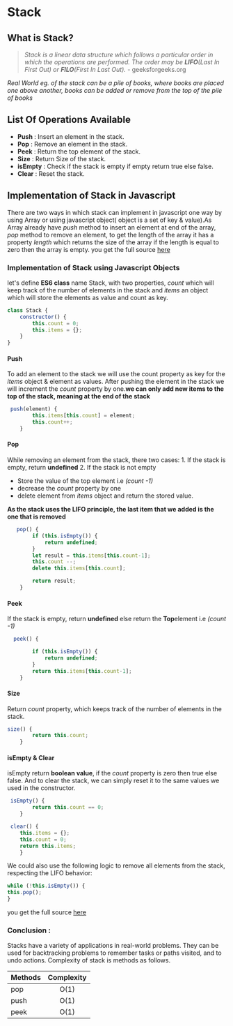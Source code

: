 # Stack

## What is Stack?

> _Stack is a linear data structure which follows a particular order in which the operations are performed. The order may be **LIFO**\(Last In First Out\) or **FILO**\(First In Last Out\)._ - geeksforgeeks.org

_Real World eg. of the stack can be a pile of books, where books are placed one above another, books can be added or remove from the top of the pile of books_

## List Of Operations Available

* **Push**    : Insert an element in the stack.
* **Pop**     : Remove an element in the stack.
* **Peek**    : Return the top element of the stack.
* **Size**    : Return Size of the stack.
* **isEmpty** : Check if the stack is empty if empty return true else false.
* **Clear**   : Reset the stack.

## Implementation of Stack in Javascript

There are two ways in which stack can implement in javascript one way by using Array or using javascript object\( object is a set of key & value\).As Array already have _push_ method to insert an element at end of the array, _pop_ method to remove an element, to get the length of the array it has a property _length_ which returns the size of the array if the length is equal to zero then the array is empty. you get the full source [here](https://github.com/swarup260/Learning_Algorithms/blob/master/data_structure/Stack.js)

### Implementation of Stack using Javascript Objects

let's define **ES6 class** name Stack, with two properties, _count_ which will keep track of the number of elements in the stack and _items_ an object which will store the elements as value and count as key.

```javascript
class Stack {
    constructor() {
        this.count = 0;
        this.items = {};
    }
}
```

#### **Push**

To add an element to the stack we will use the count property as key for the _items_ object & element as values. After pushing the element in the stack we will increment the _count_ property by one.**we can only add new items to the top of the stack, meaning at the end of the stack**

```javascript
 push(element) {
        this.items[this.count] = element;
        this.count++;
    }
```

#### **Pop**

While removing an element from the stack, there two cases: 1. If the stack is empty, return **undefined** 2. If the stack is not empty

* Store the value of the top element i.e _\(count -1\)_
* decrease the _count_ property by one
* delete element from _items_ object and return the stored value.

**As the stack uses the LIFO principle, the last item that we added is the one that is removed**

```javascript
   pop() {
        if (this.isEmpty()) {
            return undefined;
        }
        let result = this.items[this.count-1];
        this.count --;
        delete this.items[this.count];

        return result;
    }
```

#### **Peek**

If the stack is empty, return **undefined** else return the **Top**element i.e _\(count -1\)_

```javascript
  peek() {

        if (this.isEmpty()) {
            return undefined;
        }
        return this.items[this.count-1];
    }
```

#### **Size**

Return _count_ property, which keeps track of the number of elements in the stack.

```javascript
size() {
        return this.count;
    }
```

#### **isEmpty** & **Clear**

isEmpty return **boolean value**, if the _count_ property is zero then true else false. And to clear the stack, we can simply reset it to the same values we used in the constructor.

```javascript
 isEmpty() {
        return this.count == 0;
    }

 clear() {
    this.items = {};
    this.count = 0;
    return this.items;
    }
```

We could also use the following logic to remove all elements from the stack, respecting the LIFO behavior:

```javascript
while (!this.isEmpty()) {
this.pop();
}
```

you get the full source [here](https://github.com/swarup260/Learning_Algorithms/blob/master/data_structure/Stack.js)

### Conclusion :

Stacks have a variety of applications in real-world problems. They can be used for backtracking problems to remember tasks or paths visited, and to undo actions. Complexity of stack is methods as follows.

| Methods | Complexity |
| :--- | :---: |
| pop | O\(1\) |
| push | O\(1\) |
| peek | O\(1\) |


